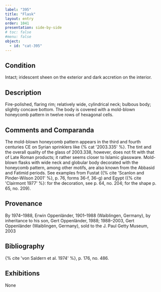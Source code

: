```yaml
---
label: "395"
title: "Flask"
layout: entry
order: 1041
presentation: side-by-side
# toc: false
#menu: false 
object:
  - id: "cat-395"
---
```


## Condition

Intact; iridescent sheen on the exterior and dark accretion on the interior.

## Description

Fire-polished, flaring rim; relatively wide, cylindrical neck; bulbous body; slightly concave bottom. The body is covered with a mold-blown honeycomb pattern in twelve rows of hexagonal cells.

## Comments and Comparanda

The mold-blown honeycomb pattern appears in the third and fourth centuries CE on Syrian sprinklers like {% cat '2003.335' %}. The tint and the overall quality of the glass of 2003.338, however, does not fit with that of Late Roman products; it rather seems closer to Islamic glassware. Mold-blown flasks with wide neck and globular body decorated with the honeycomb pattern, among other motifs, are also known from the Abbasid and Fatimid periods. See examples from Fustat ({% cite 'Scanlon and Pinder-Wilson 2001' %}, p. 76, forms 36-f, 36-g) and Egypt ({% cite 'Clairmont 1977' %}: for the decoration, see p. 64, no. 204; for the shape p. 65, no. 209).

## Provenance

By 1974–1988, Erwin Oppenländer, 1901–1988 (Waiblingen, Germany), by inheritance to his son, Gert Oppenländer, 1988; 1988–2003, Gert Oppenländer (Waiblingen, Germany), sold to the J. Paul Getty Museum, 2003

## Bibliography

{% cite 'von Saldern et al. 1974' %}, p. 176, no. 486.

## Exhibitions

None